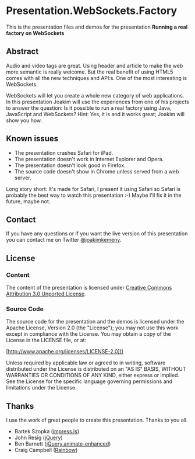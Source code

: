 # Presentation.WebSockets.Factory

This is the presentation files and demos for the presentation **Running a real factory on WebSockets**

## Abstract

Audio and video tags are great. Using header and article to make the web more semantic is really welcome. But the real benefit of using HTML5 comes with all the new techniques and API:s. One of the most interesting is WebSockets.

WebSockets will let you create a whole new category of web applications. In this presentation Joakim will use the experiences from one of his projects to answer the question: Is it possible to run a real factory using Java, JavaScript and WebSockets? Hint: Yes, it is and it works great; Joakim will show you how.

## Known issues

* The presentation crashes Safari for iPad.
* The presentation doesn't work in Internet Explorer and Opera.
* The presentation doesn't look good in Firefox.
* The source code doesn't show in Chrome unless served from a web server.

Long story short: It's made for Safari, I present it using Safari so Safari is probably the best way to watch this presentation :-) Maybe I'll fix it in the future, maybe not.

## Contact

If you have any questions or if you want the live version of this presentation you can contact me on Twitter [@joakimkemeny](http://twitter.com/joakimkemeny).

## License

### Content

The content of the presentation is licensed under
[Creative Commons Attribution 3.0 Unported License](http://creativecommons.org/licenses/by/3.0/).

### Source Code

The source code for the presentation and the demos is licensed under the Apache License,
Version 2.0 (the "License"); you may not use this work except in compliance with the License.
You may obtain a copy of the License in the LICENSE file, or at:

[http://www.apache.org/licenses/LICENSE-2.0]()

Unless required by applicable law or agreed to in writing, software distributed under the License
is distributed on an "AS IS" BASIS, WITHOUT WARRANTIES OR CONDITIONS OF ANY KIND, either express or
implied. See the License for the specific language governing permissions and limitations under
the License.

## Thanks

I use the work of great people to create this presentation. Thanks to you all.

* Bartek Szopka ([impress.js](http://bartaz.github.com/impress.js))
* John Resig ([jQuery](http://jquery.com))
* Ben Barnett ([jQuery.animate-enhanced](http://github.com/benbarnett/jQuery-Animate-Enhanced))
* Craig Campbell ([Rainbow](http://rainbowco.de))
